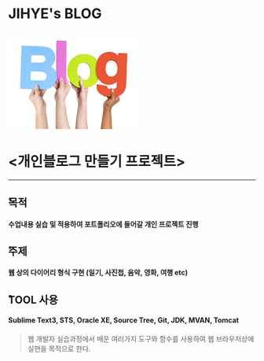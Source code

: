 JIHYE's BLOG
=============
![블로그 이미지 적용](./img/blogImg.jpg)
-------------------------------
# <개인블로그 만들기 프로젝트>
-------------------------------
## __&#x030A;목적__
#### 수업내용 실습 및 적용하여 포트폴리오에 들어갈 개인 프로젝트 진행
## **&#x030A;주제**
#### 웹 상의 다이어리 형식 구현 (일기, 사진첩, 음악, 영화, 여행 etc)
## __&#x030A;TOOL 사용__
#### Sublime Text3, STS, Oracle XE, Source Tree, Git, JDK, MVAN, Tomcat

>웹 개발자 실습과정에서 배운 여러가지 도구와 함수를 사용하여  웹 브라우저상에 실현을 목적으로 한다.
